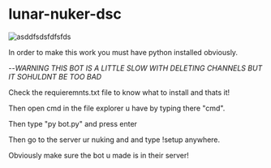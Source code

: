 # lunar-nuker-dsc

![asddfsdsfdfsfds](https://github.com/Droxzz1/lunar-nuker-dsc/assets/104304329/fc607a60-d163-4e1b-badf-11534b5ddb0e)

In order to make this work you must have python installed obviously.

--*WARNING THIS BOT IS A LITTLE SLOW WITH DELETING CHANNELS BUT IT SOHULDNT BE TOO BAD*

Check the requieremnts.txt file to know what to install and thats it!

Then open cmd in the file explorer u have by typing there "cmd".

Then type "py bot.py" and press enter

Then go to the server ur nuking and and type !setup anywhere.

Obviously make sure the bot u made is in their server!

